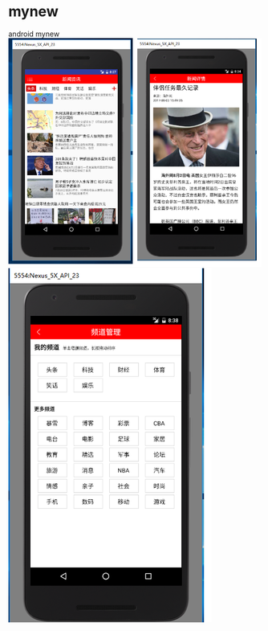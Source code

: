 # mynew
android mynew 
![image](https://github.com/huang7604/mynew/blob/master/png/one.png)
![image](https://github.com/huang7604/mynew/blob/master/png/two.png)

